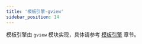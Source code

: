 ```yaml
---
title: '模板引擎-gview'
sidebar_position: 14
---
```


模板引擎由 `gview` 模块实现，具体请参考 [模板引擎](output/goframe-v2.1-md/核心组件-重点/模板引擎) 章节。